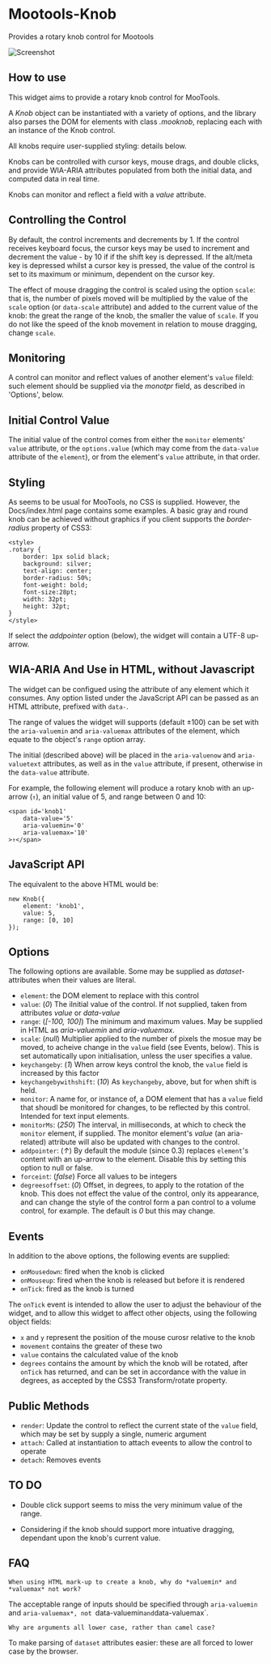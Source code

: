Mootools-Knob
=============

Provides a rotary knob control for Mootools

![Screenshot](https://raw.github.com/leegee/Mootools-Knob/master/Demo/screenshot.png)

How to use
----------

This widget aims to provide a rotary knob control for MooTools.

A *Knob* object can be instantiated with a variety of options,
and the library also parses the DOM for elements with class *.mooknob*,
replacing each with an instance of the Knob control.

All knobs require user-supplied styling: details below.

Knobs can be controlled with cursor keys, mouse drags, and double clicks,
and provide WIA-ARIA attributes populated from both the initial data,
and computed data in real time.

Knobs can monitor and reflect a field with a *value* attribute.

Controlling the Control
-----------------------
By default, the control increments and decrements by 1. If the
control receives keyboard focus, the cursor keys may be used to
increment and decrement the value - by 10 if if the shift key is
depressed. If the alt/meta key is depressed whilst a cursor key is 
pressed, the value of the control is set to its maximum or minimum,
dependent on the cursor key.

The effect of mouse dragging the control is scaled using the
option `scale`: that is, the number of pixels moved will be multiplied
by the value of the `scale` option (or `data-scale` attribute) and added
to the current value of the knob: the great the range of the knob, the smaller
the value of `scale`. If you do not like the speed of the knob movement
in relation to mouse dragging, change `scale`.

Monitoring
----------

A control can monitor and reflect values of another element's `value` fileld: such element should be supplied via the *monotpr* field, as described in 'Options', below.

Initial Control Value
---------------------

The initial value of the control comes from either the `monitor` elements' `value` attribute, or the `options.value` (which may come from the `data-value` attribute of the `element`), or from the element's `value` attribute, in that order.

Styling
-------

As seems to be usual for MooTools, no CSS is supplied. However,
the Docs/index.html page contains some examples. A basic gray
and round knob can be achieved without graphics if you client
supports the *border-radius* property of CSS3:

	<style>
	.rotary {
		border: 1px solid black;
		background: silver;
		text-align: center;
		border-radius: 50%;
		font-weight: bold;
		font-size:28pt;
		width: 32pt;
		height: 32pt;
	}
	</style>	

If select the *addpointer* option (below), the widget will contain a UTF-8 up-arrow.

WIA-ARIA And Use in HTML, without Javascript
--------------------------------------------

The widget can be configued using the attribute of any element 
which it consumes. Any option listed under the JavaScript API
can be passed as an HTML attribute, prefixed with `data-`.

The range of values the widget will supports (default ±100)
can be set with the `aria-valuemin` and `aria-valuemax` attributes 
of the element, which equate to the object's `range` option array.

The initial (described above) will be placed
in the `aria-valuenow` and `aria-valuetext` attributes, as well as
in the `value` attribute, if present, otherwise in the `data-value` attribute.

For example, the following element will produce a rotary knob with
an up-arrow (`↑`), an initial value of 5, and range between 0 and 10:

	<span id='knob1' 
		data-value='5' 
		aria-valuemin='0'
		aria-valuemax='10'
	>↑</span>

JavaScript API
--------------

The equivalent to the above HTML would be:

	new Knob({
		element: 'knob1',
		value: 5,
		range: [0, 10]
	});
	
Options
-------

The following options are available. Some may be supplied as 
*dataset-* attributes when their values are literal.

* `element`: the DOM element to replace with this control
* `value`: (*0*) The iInitial value of the control. If not supplied, taken from attributes *value* or *data-value*
* `range`: (*[-100, 100]*) The minimum and maximum values. May be supplied in HTML as *aria-valuemin* and *aria-valuemax*.
* `scale`: (*null*) Multiplier applied to the number of pixels the mosue may be moved, to acheive change in the `value` field (see Events, below). This is set automatically upon initialisation, unless the user specifies a value.
* `keychangeby`: (*1*) When arrow keys control the knob, the `value` field is increased by this factor
* `keychangebywithshift`: (*10*) As `keychangeby`, above, but for when shift is held.
* `monitor`: A name for, or instance of, a DOM element that has a `value` field that shoudl be monitored for changes, to be reflected by this control. Intended for text input elements.
* `monitorMs`: (*250*) The interval, in milliseconds, at which to check the `monitor` element, if supplied. The monitor element's *value* (an aria-related) attribute will also be updated with changes to the control.
* `addpointer`: (*↑*) By default the module (since 0.3) replaces `element`'s content with  an up-arrow to the element. Disable this by setting this option to null or false.
* `forceint`:	(*false*) Force all values to be integers
* `degreesoffset`: (*0*) Offset, in degrees, to apply to the rotation of the knob. This does not effect the value of the control, only its appearance, and can change the style of the control form a pan control to a volume control, for example. The default is *0* but this may change.

Events
------

In addition to the above options, the following events are supplied:

* `onMousedown`: fired when the knob is clicked
* `onMouseup`: fired when the knob is released but before it is rendered
* `onTick`: fired as the knob is turned

The `onTick` event is intended to allow the user to adjust the behaviour 
of the widget, and to allow this widget to affect other objects,
using the following object fields:

* `x` and `y` represent the position of the mouse curosr relative to the knob
* `movement`  contains the greater of these two
* `value` contains the calculated value of the knob
* `degrees` contains the amount by which the knob will be rotated, after `onTick` has returned, and can be set in accordance with the value in degrees, as accepted by the CSS3 Transform/rotate property.
	
Public Methods
--------------

* `render`: Update the control to reflect the current state of the `value` field, which may be set by supply a single, numeric argument
* `attach`: Called at instantiation to attach eveents to allow the control to operate
* `detach`: Removes events

TO DO
-----

* Double click support seems to miss the very minimum value of the range.

* Considering if the knob should support more intuative dragging, dependant upon the knob's current value.

FAQ
---

`When using HTML mark-up to create a knob, why do *valuemin* and *valuemax* not work?`

The acceptable range of inputs should be specified through `aria-valuemin` and `aria-valuemax*, not `data-valuemin` and `data-valuemax`.

`Why are arguments all lower case, rather than camel case?`

To make parsing of `dataset` attributes easier: these are all forced to lower case by the browser.

